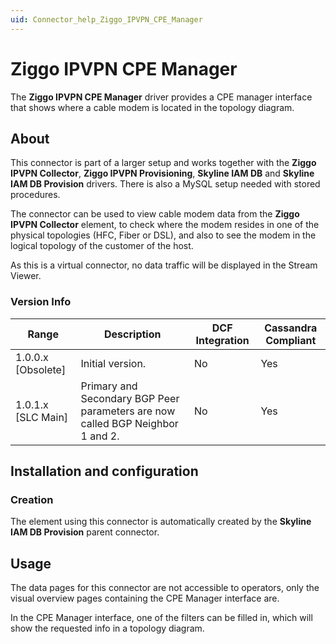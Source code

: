 ```yaml
---
uid: Connector_help_Ziggo_IPVPN_CPE_Manager
---
```


# Ziggo IPVPN CPE Manager

The **Ziggo IPVPN CPE Manager** driver provides a CPE manager interface that shows where a cable modem is located in the topology diagram.

## About

This connector is part of a larger setup and works together with the **Ziggo IPVPN Collector**, **Ziggo IPVPN Provisioning**, **Skyline IAM DB** and **Skyline IAM DB Provision** drivers. There is also a MySQL setup needed with stored procedures.

The connector can be used to view cable modem data from the **Ziggo IPVPN Collector** element, to check where the modem resides in one of the physical topologies (HFC, Fiber or DSL), and also to see the modem in the logical topology of the customer of the host.

As this is a virtual connector, no data traffic will be displayed in the Stream Viewer.

### Version Info

| **Range**     | **Description**                                                                | **DCF Integration** | **Cassandra Compliant** |
|----------------------|--------------------------------------------------------------------------------|---------------------|-------------------------|
| 1.0.0.x \[Obsolete\] | Initial version.                                                               | No                  | Yes                     |
| 1.0.1.x \[SLC Main\] | Primary and Secondary BGP Peer parameters are now called BGP Neighbor 1 and 2. | No                  | Yes                     |

## Installation and configuration

### Creation

The element using this connector is automatically created by the **Skyline IAM DB Provision** parent connector.

## Usage

The data pages for this connector are not accessible to operators, only the visual overview pages containing the CPE Manager interface are.

In the CPE Manager interface, one of the filters can be filled in, which will show the requested info in a topology diagram.
